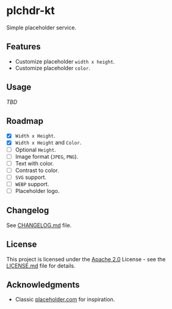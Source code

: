 # plchdr-kt

Simple placeholder service.

## Features

- Customize placeholder `width x height`.
- Customize placeholder `color`.

## Usage

_TBD_

## Roadmap

- [x] `Width x Height`.
- [x] `Width x Height` and `Color`.
- [ ] Optional `Height`.
- [ ] Image format (`JPEG`, `PNG`).
- [ ] Text with color.
- [ ] Contrast to color.
- [ ] `SVG` support.
- [ ] `WEBP` support.
- [ ] Placeholder logo.

## Changelog

See [CHANGELOG.md](CHANGELOG.md) file.

## License

This project is licensed under the [Apache 2.0](https://choosealicense.com/licenses/apache-2.0/) License - see the [LICENSE.md](LICENSE.md) file for details.

## Acknowledgments

- Classic [placeholder.com](https://placeholder.com/) for inspiration.
